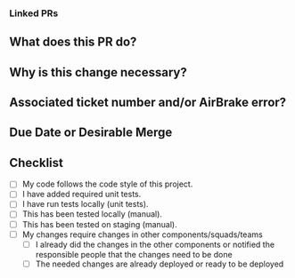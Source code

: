 <!--- Provide a general summary of your changes in the Title above -->
<!-- This is a template, feel free to remove unused sections or add information you think it's needed -->

### Linked PRs
<!-- (Optional) Please list any related PRs here:
- PR #123 (Title and link)
- PR #456 (Title and link)
-->

## What does this PR do?
<!--- Describe your changes in detail. Explain the process which led you to decide to do the change as you did -->

<!--
**Before and After Screenshots:**
- **Before:** ![before](link-to-before-screenshot)
- **After:** ![after](link-to-after-screenshot)
-->

## Why is this change necessary?
<!-- (Optional) Describe the reasoning behind this change. Explain the motivation, the problem it addresses, or the benefits it provides. 
This section helps reviewers understand the broader context and importance of the changes. -->

## Associated ticket number and/or AirBrake error?
<!--- If this has a related ticket/task, add it here -->
<!--- Also add any AirBrake errors that will be fixed by this -->

## Due Date or Desirable Merge
<!-- If you have an idea of the urgency of the PR or would like to inform the reviewers of when you would like to get answers -->
<!-- Be reasonable and keep in mind that people will not be obligated to answer in your time, but this can be helpful to prioritize reviews -->

<!-- ASAP -->
<!-- Not urgent -->
<!-- Next week -->
<!-- Specific date: [Specify Date] -->

## Checklist
<!--- Go over all the following points, and put an `x` in all the boxes that apply. -->
<!--- If one or more lines do not apply, use ~ to ~strikethrough~ the whole line -->
<!--- If you're unsure about any of these, don't hesitate to ask. We're here to help! -->
- [ ] My code follows the code style of this project.
- [ ] I have added required unit tests.
- [ ] I have run tests locally (unit tests).
- [ ] This has been tested locally (manual).
- [ ] This has been tested on staging (manual).
- [ ] My changes require changes in other components/squads/teams
  - [ ] I already did the changes in the other components or notified the responsible people that the changes need to be done
  - [ ] The needed changes are already deployed or ready to be deployed
